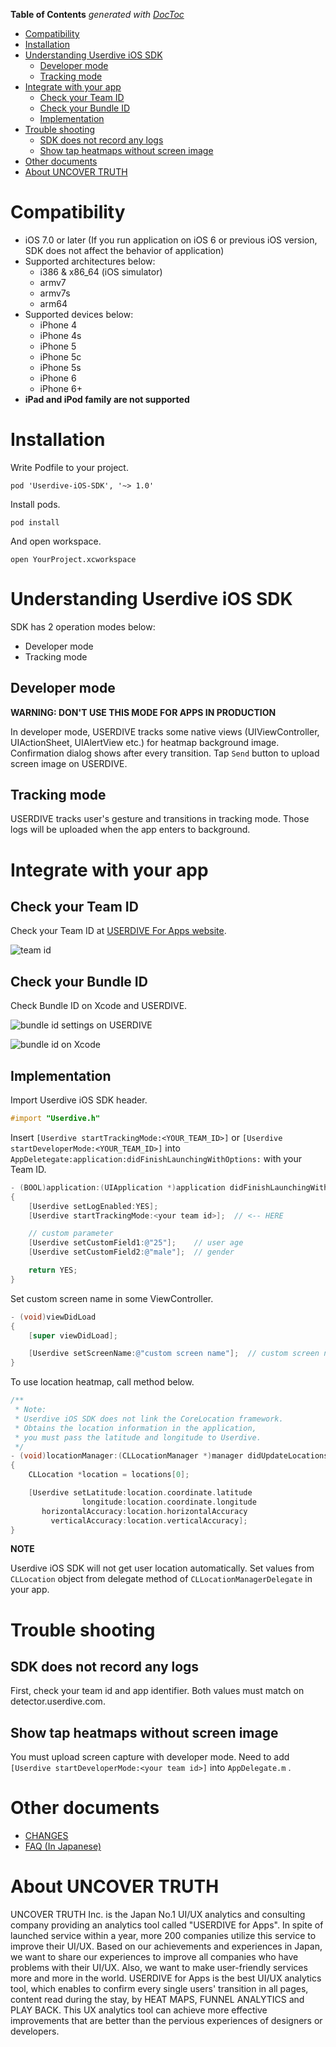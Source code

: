 <!-- START doctoc generated TOC please keep comment here to allow auto update -->
<!-- DON'T EDIT THIS SECTION, INSTEAD RE-RUN doctoc TO UPDATE -->
**Table of Contents**  *generated with [DocToc](https://github.com/thlorenz/doctoc)*

- [Compatibility](#compatibility)
- [Installation](#installation)
- [Understanding Userdive iOS SDK](#understanding-userdive-ios-sdk)
  - [Developer mode](#developer-mode)
  - [Tracking mode](#tracking-mode)
- [Integrate with your app](#integrate-with-your-app)
  - [Check your Team ID](#check-your-team-id)
  - [Check your Bundle ID](#check-your-bundle-id)
  - [Implementation](#implementation)
- [Trouble shooting](#trouble-shooting)
  - [SDK does not record any logs](#sdk-does-not-record-any-logs)
  - [Show tap heatmaps without screen image](#show-tap-heatmaps-without-screen-image)
- [Other documents](#other-documents)
- [About UNCOVER TRUTH](#about-uncover-truth)

<!-- END doctoc generated TOC please keep comment here to allow auto update -->

# Compatibility

* iOS 7.0 or later (If you run application on iOS 6 or previous iOS version, SDK does not affect the behavior of application)
* Supported architectures below:
  * i386 & x86_64 (iOS simulator)
  * armv7
  * armv7s
  * arm64
* Supported devices below:
  * iPhone 4
  * iPhone 4s
  * iPhone 5
  * iPhone 5c
  * iPhone 5s
  * iPhone 6
  * iPhone 6+
* **iPad and iPod family are not supported**


# Installation

Write Podfile to your project.

```
pod 'Userdive-iOS-SDK', '~> 1.0'
```

Install pods.

```
pod install
```

And open workspace.

```
open YourProject.xcworkspace
```


# Understanding Userdive iOS SDK

SDK has 2 operation modes below:

* Developer mode
* Tracking mode


## Developer mode

**WARNING: DON'T USE THIS MODE FOR APPS IN PRODUCTION**

In developer mode, USERDIVE tracks some native views (UIViewController, UIActionSheet, UIAlertView etc.) for heatmap background image.
Confirmation dialog shows after every transition. Tap `Send` button to upload screen image on USERDIVE.


## Tracking mode

USERDIVE tracks user's gesture and transitions in tracking mode.
Those logs will be uploaded when the app enters to background.


# Integrate with your app

## Check your Team ID

Check your Team ID at [USERDIVE For Apps website](https://detector.userdive.com/en/apps/).

![team id](http://drive.google.com/uc?export=view&id=0B7UxsiswNc5_cHdTUGpOX0IyU2M)


## Check your Bundle ID

Check Bundle ID on Xcode and USERDIVE.

![bundle id settings on USERDIVE](http://drive.google.com/uc?export=view&id=0B7UxsiswNc5_WWVGaFdSMHNFMGs)

![bundle id on Xcode](http://drive.google.com/uc?export=view&id=0B7UxsiswNc5_Tno4VHA4Snh3alE)


## Implementation

Import Userdive iOS SDK header.

```objective-c
#import "Userdive.h"
```

Insert `[Userdive startTrackingMode:<YOUR_TEAM_ID>]` or
`[Userdive startDeveloperMode:<YOUR_TEAM_ID>]` into 
`AppDeletegate:application:didFinishLaunchingWithOptions:` with your Team ID.

```objective-c
- (BOOL)application:(UIApplication *)application didFinishLaunchingWithOptions:(NSDictionary *)launchOptions
{
	[Userdive setLogEnabled:YES];
	[Userdive startTrackingMode:<your team id>];  // <-- HERE

	// custom parameter
	[Userdive setCustomField1:@"25"];    // user age
	[Userdive setCustomField2:@"male"];  // gender

	return YES;
}
```

Set custom screen name in some ViewController.

```objective-c
- (void)viewDidLoad 
{
	[super viewDidLoad];

	[Userdive setScreenName:@"custom screen name"];  // custom screen name
}
```

To use location heatmap, call method below.

```objective-c
/**
 * Note:
 * Userdive iOS SDK does not link the CoreLocation framework.
 * Obtains the location information in the application,
 * you must pass the latitude and longitude to Userdive.
 */
- (void)locationManager:(CLLocationManager *)manager didUpdateLocations:(NSArray *)locations
{
    CLLocation *location = locations[0];

    [Userdive setLatitude:location.coordinate.latitude
                longitude:location.coordinate.longitude
       horizontalAccuracy:location.horizontalAccuracy
         verticalAccuracy:location.verticalAccuracy];
}
```

**NOTE**

Userdive iOS SDK will not get user location automatically.
Set values from `CLLocation` object from delegate method of `CLLocationManagerDelegate` in your app.


# Trouble shooting

## SDK does not record any logs

First, check your team id and app identifier.
Both values must match on detector.userdive.com.


## Show tap heatmaps without screen image

You must upload screen capture with developer mode.
Need to add `[Userdive startDeveloperMode:<your team id>]` into `AppDelegate.m` .


# Other documents

* [CHANGES](./CHANGES.md)
* [FAQ (In Japanese)](./FAQ.ja.md)


# About UNCOVER TRUTH

UNCOVER TRUTH Inc. is the Japan No.1 UI/UX analytics and consulting company providing an analytics tool called "USERDIVE for Apps".
In spite of launched service within a year, more 200 companies utilize this service to improve their UI/UX. Based on our achievements and experiences in Japan, we want to share our experiences to improve all companies who have problems with their UI/UX. Also, we want to make user-friendly services more and more in the world. USERDIVE for Apps is the best UI/UX analytics tool, which enables to confirm every single users' transition in all pages, content read during the stay, by HEAT MAPS, FUNNEL ANALYTICS and PLAY BACK. This UX analytics tool can achieve more effective improvements that are better than the pervious experiences of designers or developers.
